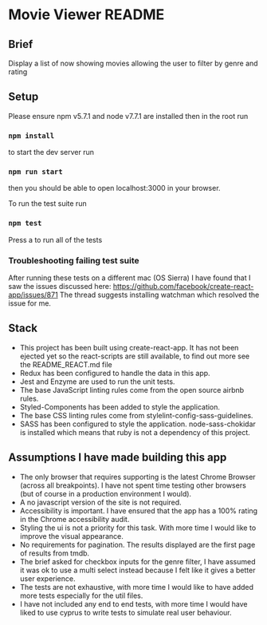 # Movie Viewer README

## Brief
Display a list of now showing movies allowing the user to filter by genre and rating

## Setup
Please ensure npm v5.7.1 and node v7.7.1 are installed
then in the root run
### `npm install`

to start the dev server run
### `npm run start`

then you should be able to open localhost:3000 in your browser.

To run the test suite run
### `npm test`
Press a to run all of the tests

### Troubleshooting failing test suite
After running these tests on a different mac (OS Sierra) I have found that I saw the issues discussed here:
https://github.com/facebook/create-react-app/issues/871
The thread suggests installing watchman which resolved the issue for me.

## Stack
- This project has been built using create-react-app. It has not been ejected yet so the react-scripts are still available, to find out more see the README_REACT.md file
- Redux has been configured to handle the data in this app.
- Jest and Enzyme are used to run the unit tests.
- The base JavaScript linting rules come from the open source airbnb rules.
- Styled-Components has been added to style the application.
- The base CSS linting rules come from stylelint-config-sass-guidelines.
- SASS has been configured to style the application. node-sass-chokidar is installed which means that ruby is not a dependency of this project.

## Assumptions I have made building this app
- The only browser that requires supporting is the latest Chrome Browser (across all breakpoints). I have not spent time testing other browsers (but of course in a production environment I would).
- A no javascript version of the site is not required.
- Accessibility is important. I have ensured that the app has a 100% rating in the Chrome accessibility audit.
- Styling the ui is not a priority for this task. With more time I would like to improve the visual appearance.
- No requirements for pagination. The results displayed are the first page of results from tmdb.
- The brief asked for checkbox inputs for the genre filter, I have assumed it was ok to use a multi select instead because I felt like it gives a better user experience.
- The tests are not exhaustive, with more time I would like to have added more tests especially for the util files.
- I have not included any end to end tests, with more time I would have liked to use cyprus to write tests to simulate real user behaviour.
